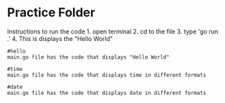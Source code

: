 # Practice Folder
Instructions to run the code
    1. open terminal
    2. cd to the file 
    3. type 'go run .'
    4. This is displays the "Hello World"
    
    #hello
    main.go file has the code that displays "Hello World" 

    #time
    main.go file has the code that displays time in different formats

    #date
    main.go file has the code that displays date in different formats 


